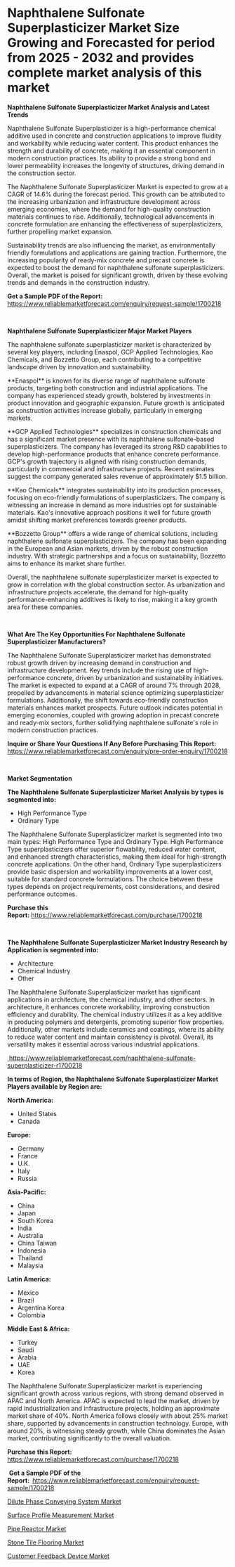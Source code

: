 <p><h1>Naphthalene Sulfonate Superplasticizer Market Size Growing and Forecasted for period from 2025 - 2032 and provides complete market analysis of this market</h1></p><p><strong>Naphthalene Sulfonate Superplasticizer Market Analysis and Latest Trends</strong></p>
<p><p>Naphthalene Sulfonate Superplasticizer is a high-performance chemical additive used in concrete and construction applications to improve fluidity and workability while reducing water content. This product enhances the strength and durability of concrete, making it an essential component in modern construction practices. Its ability to provide a strong bond and lower permeability increases the longevity of structures, driving demand in the construction sector.</p><p>The Naphthalene Sulfonate Superplasticizer Market is expected to grow at a CAGR of 14.6% during the forecast period. This growth can be attributed to the increasing urbanization and infrastructure development across emerging economies, where the demand for high-quality construction materials continues to rise. Additionally, technological advancements in concrete formulation are enhancing the effectiveness of superplasticizers, further propelling market expansion. </p><p>Sustainability trends are also influencing the market, as environmentally friendly formulations and applications are gaining traction. Furthermore, the increasing popularity of ready-mix concrete and precast concrete is expected to boost the demand for naphthalene sulfonate superplasticizers. Overall, the market is poised for significant growth, driven by these evolving trends and demands in the construction industry.</p></p>
<p><strong>Get a Sample PDF of the Report:&nbsp;</strong> <a href="https://www.reliablemarketforecast.com/enquiry/request-sample/1700218?utm_campaign=2516&utm_medium=2&utm_source=Github&utm_content=ia&utm_term=27032025&utm_id=naphthalene-sulfonate-superplasticizer">https://www.reliablemarketforecast.com/enquiry/request-sample/1700218</a></p>
<p>&nbsp;</p>
<p><strong>Naphthalene Sulfonate Superplasticizer Major Market Players</strong></p>
<p><p>The naphthalene sulfonate superplasticizer market is characterized by several key players, including Enaspol, GCP Applied Technologies, Kao Chemicals, and Bozzetto Group, each contributing to a competitive landscape driven by innovation and sustainability.</p><p>**Enaspol** is known for its diverse range of naphthalene sulfonate products, targeting both construction and industrial applications. The company has experienced steady growth, bolstered by investments in product innovation and geographic expansion. Future growth is anticipated as construction activities increase globally, particularly in emerging markets.</p><p>**GCP Applied Technologies** specializes in construction chemicals and has a significant market presence with its naphthalene sulfonate-based superplasticizers. The company has leveraged its strong R&D capabilities to develop high-performance products that enhance concrete performance. GCP's growth trajectory is aligned with rising construction demands, particularly in commercial and infrastructure projects. Recent estimates suggest the company generated sales revenue of approximately $1.5 billion.</p><p>**Kao Chemicals** integrates sustainability into its production processes, focusing on eco-friendly formulations of superplasticizers. The company is witnessing an increase in demand as more industries opt for sustainable materials. Kao's innovative approach positions it well for future growth amidst shifting market preferences towards greener products.</p><p>**Bozzetto Group** offers a wide range of chemical solutions, including naphthalene sulfonate superplasticizers. The company has been expanding in the European and Asian markets, driven by the robust construction industry. With strategic partnerships and a focus on sustainability, Bozzetto aims to enhance its market share further.</p><p>Overall, the naphthalene sulfonate superplasticizer market is expected to grow in correlation with the global construction sector. As urbanization and infrastructure projects accelerate, the demand for high-quality performance-enhancing additives is likely to rise, making it a key growth area for these companies.</p></p>
<p>&nbsp;</p>
<p><strong>What Are The Key Opportunities For Naphthalene Sulfonate Superplasticizer Manufacturers?</strong></p>
<p><p>The Naphthalene Sulfonate Superplasticizer market has demonstrated robust growth driven by increasing demand in construction and infrastructure development. Key trends include the rising use of high-performance concrete, driven by urbanization and sustainability initiatives. The market is expected to expand at a CAGR of around 7% through 2028, propelled by advancements in material science optimizing superplasticizer formulations. Additionally, the shift towards eco-friendly construction materials enhances market prospects. Future outlook indicates potential in emerging economies, coupled with growing adoption in precast concrete and ready-mix sectors, further solidifying naphthalene sulfonate's role in modern construction practices.</p></p>
<p><strong>Inquire or Share Your Questions If Any Before Purchasing This Report:</strong> <a href="https://www.reliablemarketforecast.com/enquiry/pre-order-enquiry/1700218?utm_campaign=2516&utm_medium=2&utm_source=Github&utm_content=ia&utm_term=27032025&utm_id=naphthalene-sulfonate-superplasticizer">https://www.reliablemarketforecast.com/enquiry/pre-order-enquiry/1700218</a></p>
<p>&nbsp;</p>
<p><strong>Market Segmentation</strong></p>
<p><strong>The Naphthalene Sulfonate Superplasticizer Market Analysis by types is segmented into:</strong></p>
<p><ul><li>High Performance Type</li><li>Ordinary Type</li></ul></p>
<p><p>The Naphthalene Sulfonate Superplasticizer market is segmented into two main types: High Performance Type and Ordinary Type. High Performance Type superplasticizers offer superior flowability, reduced water content, and enhanced strength characteristics, making them ideal for high-strength concrete applications. On the other hand, Ordinary Type superplasticizers provide basic dispersion and workability improvements at a lower cost, suitable for standard concrete formulations. The choice between these types depends on project requirements, cost considerations, and desired performance outcomes.</p></p>
<p><strong>Purchase this Report:&nbsp;</strong><a href="https://www.reliablemarketforecast.com/purchase/1700218?utm_campaign=2516&utm_medium=2&utm_source=Github&utm_content=ia&utm_term=27032025&utm_id=naphthalene-sulfonate-superplasticizer">https://www.reliablemarketforecast.com/purchase/1700218</a></p>
<p>&nbsp;</p>
<p><strong>The Naphthalene Sulfonate Superplasticizer Market Industry Research by Application is segmented into:</strong></p>
<p><ul><li>Architecture</li><li>Chemical Industry</li><li>Other</li></ul></p>
<p><p>The Naphthalene Sulfonate Superplasticizer market has significant applications in architecture, the chemical industry, and other sectors. In architecture, it enhances concrete workability, improving construction efficiency and durability. The chemical industry utilizes it as a key additive in producing polymers and detergents, promoting superior flow properties. Additionally, other markets include ceramics and coatings, where its ability to reduce water content and maintain consistency is pivotal. Overall, its versatility makes it essential across various industrial applications.</p></p>
<p><a href="https://www.reliablemarketforecast.com/naphthalene-sulfonate-superplasticizer-r1700218?utm_campaign=2516&utm_medium=2&utm_source=Github&utm_content=ia&utm_term=27032025&utm_id=naphthalene-sulfonate-superplasticizer">&nbsp;https://www.reliablemarketforecast.com/naphthalene-sulfonate-superplasticizer-r1700218</a></p>
<p><strong>In terms of Region, the Naphthalene Sulfonate Superplasticizer Market Players available by Region are:</strong></p>
<p>
    <p> <strong> North America: </strong>
        <ul>
            <li>United States</li>
            <li>Canada</li>
        </ul>
        </p> 
    <p> <strong> Europe: </strong>
        <ul>
            <li>Germany</li>
            <li>France</li>
            <li>U.K.</li>
            <li>Italy</li>
            <li>Russia</li>
        </ul>
        </p> 
    <p> <strong> Asia-Pacific: </strong>
        <ul>
            <li>China</li>
            <li>Japan</li>
            <li>South Korea</li>
            <li>India</li>
            <li>Australia</li>
            <li>China Taiwan</li>
            <li>Indonesia</li>
            <li>Thailand</li>
            <li>Malaysia</li>
        </ul>
        </p> 
    <p> <strong> Latin America: </strong>
        <ul>
            <li>Mexico</li>
            <li>Brazil</li>
            <li>Argentina Korea</li>
            <li>Colombia</li>
        </ul>
        </p> 
    <p> <strong> Middle East & Africa: </strong>
        <ul>
            <li>Turkey</li>
            <li>Saudi</li>
            <li>Arabia</li>
            <li>UAE</li>
            <li>Korea</li>
        </ul>
    </p>
    </p>
<p><p>The Naphthalene Sulfonate Superplasticizer market is experiencing significant growth across various regions, with strong demand observed in APAC and North America. APAC is expected to lead the market, driven by rapid industrialization and infrastructure projects, holding an approximate market share of 40%. North America follows closely with about 25% market share, supported by advancements in construction technology. Europe, with around 20%, is witnessing steady growth, while China dominates the Asian market, contributing significantly to the overall valuation.</p></p>
<p><strong>Purchase this Report: </strong><a href="https://www.reliablemarketforecast.com/purchase/1700218?utm_campaign=2516&utm_medium=2&utm_source=Github&utm_content=ia&utm_term=27032025&utm_id=naphthalene-sulfonate-superplasticizer">https://www.reliablemarketforecast.com/purchase/1700218</a></p>
<p>&nbsp;<strong>Get a Sample PDF of the Report:&nbsp;&nbsp;</strong><a href="https://www.reliablemarketforecast.com/enquiry/request-sample/1700218?utm_campaign=2516&utm_medium=2&utm_source=Github&utm_content=ia&utm_term=27032025&utm_id=naphthalene-sulfonate-superplasticizer">https://www.reliablemarketforecast.com/enquiry/request-sample/1700218</a></p>
<p><strong></strong></p>
<p><p><a href="https://www.linkedin.com/pulse/dilute-phase-conveying-system-market-trends-assessmentthe-0fovf?utm_campaign=2516&utm_medium=2&utm_source=Github&utm_content=ia&utm_term=27032025&utm_id=naphthalene-sulfonate-superplasticizer">Dilute Phase Conveying System Market</a></p><p><a href="https://www.linkedin.com/pulse/competitive-landscape-key-trends-surface-profile-measurement-d2mbc?utm_campaign=2516&utm_medium=2&utm_source=Github&utm_content=ia&utm_term=27032025&utm_id=naphthalene-sulfonate-superplasticizer">Surface Profile Measurement Market</a></p><p><a href="https://www.linkedin.com/pulse/market-expansion-insights-pipe-reactor-projected-grow-72t8c?utm_campaign=2516&utm_medium=2&utm_source=Github&utm_content=ia&utm_term=27032025&utm_id=naphthalene-sulfonate-superplasticizer">Pipe Reactor Market</a></p><p><a href="https://github.com/smarzkathyb6/Market-Research-Report-List-1/blob/main/stone-tile-flooring-market.md?utm_campaign=2516&utm_medium=2&utm_source=Github&utm_content=ia&utm_term=27032025&utm_id=naphthalene-sulfonate-superplasticizer">Stone Tile Flooring Market</a></p><p><a href="https://github.com/ernierintzfu/Market-Research-Report-List-1/blob/main/customer-feedback-device-market.md?utm_campaign=2516&utm_medium=2&utm_source=Github&utm_content=ia&utm_term=27032025&utm_id=naphthalene-sulfonate-superplasticizer">Customer Feedback Device Market</a></p></p>